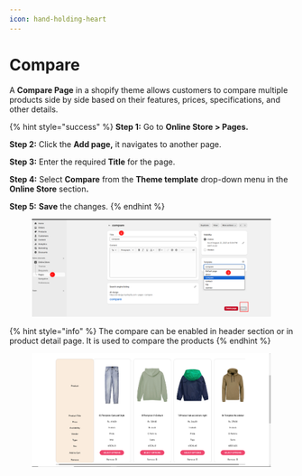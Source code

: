 ```yaml
---
icon: hand-holding-heart
---
```


# Compare

A **Compare Page** in a shopify theme allows customers to compare multiple products side by side based on their features, prices, specifications, and other details.

{% hint style="success" %}
**Step 1:** Go to **Online Store > Pages.**

**Step 2:** Click the **Add page,** it navigates to another page.

**Step 3:** Enter the required **Title** for the page.

**Step 4:** Select **Compare** from the **Theme template** drop-down menu in the **Online Store** sectio&#x6E;**.**

**Step 5:** **Save** the changes.
{% endhint %}

<figure><img src="../.gitbook/assets/compare.png" alt=""><figcaption></figcaption></figure>

{% hint style="info" %}
The compare can be enabled in header section or in product detail page. It is used to  compare the  products
{% endhint %}

<figure><img src="../.gitbook/assets/compare123.png" alt=""><figcaption></figcaption></figure>
